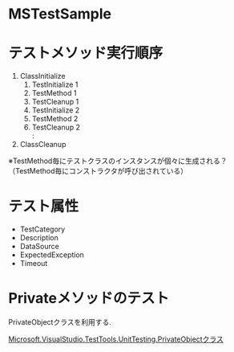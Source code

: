 # MSTestSample

# テストメソッド実行順序

1. ClassInitialize
    1. TestInitialize 1
    1. TestMethod 1
    1. TestCleanup 1
    1. TestInitialize 2
    1. TestMethod 2
    1. TestCleanup 2  
        :
1. ClassCleanup

※TestMethod毎にテストクラスのインスタンスが個々に生成される？（TestMethod毎にコンストラクタが呼び出されている）

# テスト属性

- TestCategory
- Description
- DataSource
- ExpectedException
- Timeout

# Privateメソッドのテスト

PrivateObjectクラスを利用する.

[Microsoft.VisualStudio.TestTools.UnitTesting.PrivateObjectクラス](https://docs.microsoft.com/ja-jp/previous-versions/visualstudio/visual-studio-2012/ms245564(v=vs.110))
